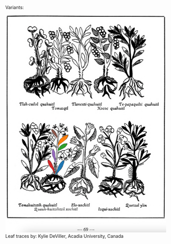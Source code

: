 Variants:   

![K_ID137_p069_07_Quauh-huitzihtzil-xochitl.png](assets/K_ID137_p069_07_Quauh-huitzihtzil-xochitl.png)  
Leaf traces by: Kylie DeViller, Acadia University, Canada  
